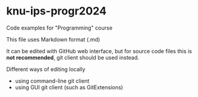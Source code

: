 # knu-ips-progr2024
Code examples for "Programming" course

This file uses Markdown format (.md)

It can be edited with GitHub web interface, but for source code files this is **not recommended**, git client should be used instead.

Different ways of editing locally
* using command-line git client
* using GUI git client (such as GitExtensions)
